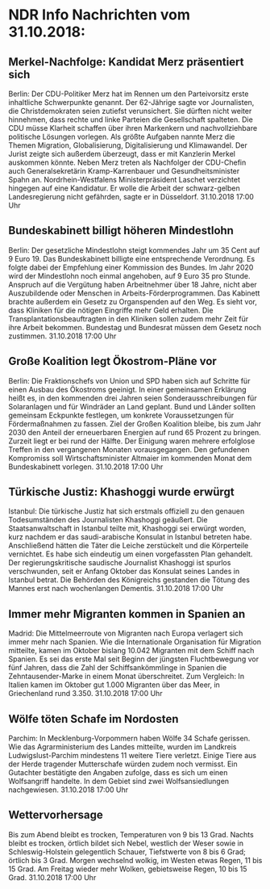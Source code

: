 # NDR Info Nachrichten vom 31.10.2018:


## Merkel-Nachfolge: Kandidat Merz präsentiert sich
Berlin: Der CDU-Politiker Merz hat im Rennen um den Parteivorsitz erste inhaltliche Schwerpunkte genannt. Der 62-Jährige sagte vor Journalisten, die Christdemokraten seien zutiefst verunsichert. Sie dürften nicht weiter hinnehmen, dass rechte und linke Parteien die Gesellschaft spalteten. Die CDU müsse Klarheit schaffen über ihren Markenkern und nachvollziehbare politische Lösungen vorlegen. Als größte Aufgaben nannte Merz die Themen Migration, Globalisierung, Digitalisierung und Klimawandel. Der Jurist zeigte sich außerdem überzeugt, dass er mit Kanzlerin Merkel auskommen könnte. Neben Merz treten als Nachfolger der CDU-Chefin auch Generalsekretärin Kramp-Karrenbauer und Gesundheitsminister Spahn an. Nordrhein-Westfalens Ministerpräsident Laschet verzichtet hingegen auf eine Kandidatur. Er wolle die Arbeit der schwarz-gelben Landesregierung nicht gefährden, sagte er in Düsseldorf. 31.10.2018 17:00 Uhr 

## Bundeskabinett billigt höheren Mindestlohn
Berlin: Der gesetzliche Mindestlohn steigt kommendes Jahr um 35 Cent auf 9 Euro 19. Das Bundeskabinett billigte eine entsprechende Verordnung. Es folgte dabei der Empfehlung einer Kommission des Bundes. Im Jahr 2020 wird der Mindestlohn noch einmal angehoben, auf 9 Euro 35 pro Stunde. Anspruch auf die Vergütung haben Arbeitnehmer über 18 Jahre, nicht aber Auszubildende oder Menschen in Arbeits-Förderprogrammen. Das Kabinett brachte außerdem ein Gesetz zu Organspenden auf den Weg. Es sieht vor, dass Kliniken für die nötigen Eingriffe mehr Geld erhalten. Die Transplantationsbeauftragten in den Kliniken sollen zudem mehr Zeit für ihre Arbeit bekommen. Bundestag und Bundesrat müssen dem Gesetz noch zustimmen. 31.10.2018 17:00 Uhr 

## Große Koalition legt Ökostrom-Pläne vor
Berlin: Die Fraktionschefs von Union und SPD haben sich auf Schritte für einen Ausbau des Ökostroms geeinigt. In einer gemeinsamen Erklärung heißt es, in den kommenden drei Jahren seien Sonderausschreibungen für Solaranlagen und für Windräder an Land geplant. Bund und Länder sollten gemeinsam Eckpunkte festlegen, um konkrete Voraussetzungen für Fördermaßnahmen zu fassen. Ziel der Großen Koalition bleibe, bis zum Jahr 2030 den Anteil der erneuerbaren Energien auf rund 65 Prozent zu bringen. Zurzeit liegt er bei rund der Hälfte. Der Einigung waren mehrere erfolglose Treffen in den vergangenen Monaten vorausgegangen. Den gefundenen Kompromiss soll Wirtschaftsminister Altmaier im kommenden Monat dem Bundeskabinett vorlegen. 31.10.2018 17:00 Uhr 

## Türkische Justiz: Khashoggi wurde erwürgt
Istanbul:	Die türkische Justiz hat sich erstmals offiziell zu den genauen Todesumständen des Journalisten Khashoggi geäußert. Die Staatsanwaltschaft in Istanbul teilte mit, Khashoggi sei erwürgt worden, kurz nachdem er das saudi-arabische Konsulat in Istanbul betreten habe. Anschließend hätten die Täter die Leiche zerstückelt und die Körperteile vernichtet. Es habe sich eindeutig um einen vorgefassten Plan gehandelt. Der regierungskritische saudische Journalist Khashoggi ist spurlos verschwunden, seit er Anfang Oktober das Konsulat seines Landes in Istanbul betrat. Die Behörden des Königreichs gestanden die Tötung des Mannes erst nach wochenlangen Dementis. 31.10.2018 17:00 Uhr 

## Immer mehr Migranten kommen in Spanien an
Madrid:	Die Mittelmeerroute von Migranten nach Europa verlagert sich immer mehr nach Spanien. Wie die Internationale Organisation für Migration mitteilte, kamen im Oktober bislang 10.042 Migranten mit dem Schiff nach Spanien. Es sei das erste Mal seit Beginn der jüngsten Fluchtbewegung vor fünf Jahren, dass die Zahl der Schiffsankömmlinge in Spanien die Zehntausender-Marke in einem Monat überschreitet. Zum Vergleich: In Italien kamen im Oktober gut 1.000 Migranten über das Meer, in Griechenland rund 3.350. 31.10.2018 17:00 Uhr 

## Wölfe töten Schafe im Nordosten
Parchim:	In Mecklenburg-Vorpommern haben Wölfe 34 Schafe gerissen. Wie das Agrarministerium des Landes mitteilte, wurden im Landkreis Ludwigslust-Parchim mindestens 11 weitere Tiere verletzt. Einige Tiere aus der Herde tragender Mutterschafe würden zudem noch vermisst. Ein Gutachter bestätigte den Angaben zufolge, dass es sich um einen Wolfsangriff handelte. In dem Gebiet sind zwei Wolfsansiedlungen nachgewiesen. 31.10.2018 17:00 Uhr 

## Wettervorhersage
Bis zum Abend bleibt es trocken, Temperaturen von 9 bis 13 Grad. Nachts bleibt es trocken, örtlich bildet sich Nebel, westlich der Weser sowie in Schleswig-Holstein gelegentlich Schauer, Tiefstwerte von 8 bis 6 Grad; örtlich bis 3 Grad. Morgen wechselnd wolkig, im Westen etwas Regen, 11 bis 15 Grad. Am Freitag wieder mehr Wolken, gebietsweise Regen, 10 bis 15 Grad. 31.10.2018 17:00 Uhr 
